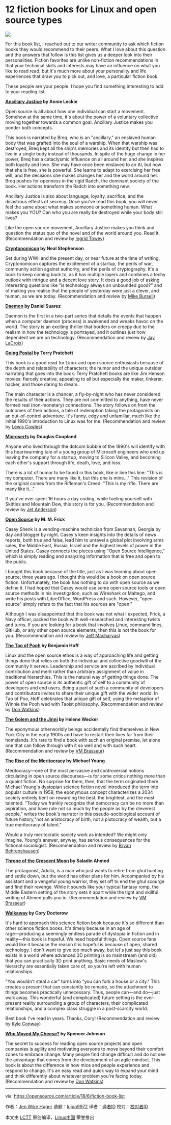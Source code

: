 12 fiction books for Linux and open source types
======

![](https://opensource.com/sites/default/files/styles/image-full-size/public/lead-images/book_list_fiction_sand_vacation_read.jpg?itok=IViIZu8J)

For this book list, I reached out to our writer community to ask which fiction books they would recommend to their peers. What I love about this question and the answers that follow is this list gives us a deeper look into their personalities. Fiction favorites are unlike non-fiction recommendations in that your technical skills and interests may have an influence on what you like to read read, but it's much more about your personality and life experiences that draw you to pick out, and love, a particular fiction book.

These people are your people. I hope you find something interesting to add to your reading list.

**[Ancillary Justice][1] by Annie Leckie**

Open source is all about how one individual can start a movement. Somehow at the same time, it's about the power of a voluntary collective moving together towards a common goal. Ancillary Justice makes you ponder both concepts.

This book is narrated by Breq, who is an "ancillary," an enslaved human body that was grafted into the soul of a warship. When that warship was destroyed, Breq kept all the ship's memories and its identity but then had to live in a single body instead of thousands. In spite of the huge change in her power, Breq has a cataclysmic influence on all around her, and she inspires both loyalty and love. She may have once been enslaved to an AI, but now that she is free, she is powerful. She learns to adapt to exercising her free will, and the decisions she makes changes her and the world around her. Breq pushes for openness in the rigid Radch, the dominant society of the book. Her actions transform the Radch into something new.

Ancillary Justice is also about language, loyalty, sacrifice, and the disastrous effects of secrecy. Once you've read this book, you will never feel the same about what makes someone or something human. What makes you YOU? Can who you are really be destroyed while your body still lives?

Like the open source movement, Ancillary Justice makes you think and question the status quo of the novel and of the world around you. Read it. (Recommendation and review by [Ingrid Towey][2])

**[Cryptonomicon][3] by Neal Stephenson**

Set during WWII and the present day, or near future at the time of writing, Cryptonomicon captures the excitement of a startup, the perils of war, community action against authority, and the perils of cryptography. It's a book to keep coming back to, as it has multiple layers and combines a techy outlook with intrigue and a decent love story. It does a good job of asking interesting questions like "is technology always an unbounded good?" and of making you realise that the people of yesterday were just a clever, and human, as we are today. (Recommendation and review by [Mike Bursell][4])

**[Daemon][5] by Daniel Suarez**

Daemon is the first in a two-part series that details the events that happen when a computer daemon (process) is awakened and wreaks havoc on the world. The story is an exciting thriller that borders on creepy due to the realism in how the technology is portrayed, and it outlines just how dependent we are on technology. (Recommendation and review by [Jay LaCroix][6])

**[Going Postal][7] by Terry Pratchett**

This book is a good read for Linux and open source enthusiasts because of the depth and relatability of characters; the humor and the unique outsider narrating that goes into the book. Terry Pratchett books are like Jim Henson movies: fiercely creative, appealing to all but especially the maker, tinkerer, hacker, and those daring to dream.

The main character is a chancer, a fly-by-night who has never considered the results of their actions. They are not committed to anything, have never formed real (non-monetary) connections. The story follows on from the outcomes of their actions, a tale of redemption taking the protagonists on an out-of-control adventure. It's funny, edgy and unfamiliar, much like the initial 1990's introduction to Linux was for me. (Recommendation and review by [Lewis Cowles][8])

**[Microserfs][9] by Douglas Coupland**

Anyone who lived through the dotcom bubble of the 1990's will identify with this heartwarming tale of a young group of Microsoft engineers who end up leaving the company for a startup, moving to Silicon Valley, and becoming each other's support through life, death, love, and loss.

There is a lot of humor to be found in this book, like in line this line: "This is my computer. There are many like it, but this one is mine..." This revision of the original comes from the Rifleman's Creed: "This is my rifle. There are many like it..."

If you've ever spent 16 hours a day coding, while fueling yourself with Skittles and Mountain Dew, this story is for you. (Recommendation and review by [Jet Anderson][10])

**[Open Source][11] by M. M. Frick**

Casey Shenk is a vending-machine technician from Savannah, Georgia by day and blogger by night. Casey's keen insights into the details of news reports, both true and false, lead him to unravel a global plot involving arms sales, the Middle East, Russia, Israel and the highest levels of power in the United States. Casey connects the pieces using "Open Source Intelligence," which is simply reading and analyzing information that is free and open to the public.

I bought this book because of the title, just as I was learning about open source, three years ago. I thought this would be a book on open source fiction. Unfortunately, the book has nothing to do with open source as we define it. I had hoped that Casey would use some open source tools or open source methods in his investigation, such as Wireshark or Maltego, and write his posts with LibreOffice, WordPress and such. However, "open source" simply refers to the fact that his sources are "open."

Although I was disappointed that this book was not what I expected, Frick, a Navy officer, packed the book with well-researched and interesting twists and turns. If you are looking for a book that involves Linux, command lines, GitHub, or any other open source elements, then this is not the book for you. (Recommendation and review by [Jeff Macharyas][12])

**[The Tao of Pooh][13] by Benjamin Hoff**

Linux and the open source ethos is a way of approaching life and getting things done that relies on both the individual and collective goodwill of the community it serves. Leadership and service are ascribed by individual contribution and merit rather than arbitrary assignment of value in traditional hierarchies. This is the natural way of getting things done. The power of open source is its authentic gift of self to a community of developers and end users. Being a part of such a community of developers and contributors invites to share their unique gift with the wider world. In Tao of Poo, Hoff celebrates that unique gift of self, using the metaphor of Winnie the Pooh wed with Taoist philosophy. (Recommendation and review by [Don Watkins][14])

**[The Golem and the Jinni][15] by Helene Wecker**

The eponymous otherworldly beings accidentally find themselves in New York City in the early 1900s and have to restart their lives far from their homelands. It's rare to find a book with such an original premise, let alone one that can follow through with it so well and with such heart. (Recommendation and review by [VM Brasseur][16])

**[The Rise of the Meritocracy][17] by Michael Young**

Meritocracy—one of the most pervasive and controversial notions circulating in open source discourses—is for some critics nothing more than a quaint fiction. No surprise for them, then, that the term originated there. Michael Young's dystopian science fiction novel introduced the term into popular culture in 1958; the eponymous concept characterizes a 2034 society entirely bent on rewarding the best, the brightest, and the most talented. "Today we frankly recognize that democracy can be no more than aspiration, and have rule not so much by the people as by the cleverest people," writes the book's narrator in this pseudo-sociological account of future history,"not an aristocracy of birth, not a plutocracy of wealth, but a true meritocracy of talent."

Would a truly meritocratic society work as intended? We might only imagine. Young's answer, anyway, has serious consequences for the fictional sociologist. (Recommendation and review by [Bryan Behrenshausen][18])

**[Throne of the Crescent Moon][19] by Saladin Ahmed**

The protagonist, Adulla, is a man who just wants to retire from ghul hunting and settle down, but the world has other plans for him. Accompanied by his assistant and a vengeful young warrior, they set off to end the ghul scourge and find their revenge. While it sounds like your typical fantasy romp, the Middle Eastern setting of the story sets it apart while the tight and skillful writing of Ahmed pulls you in. (Recommendation and review by [VM Brasseur][16])

**[Walkaway][20] by Cory Doctorow**

It's hard to approach this science fiction book because it's so different than other science fiction books. It's timely because in an age of rage―producing a seemingly endless parade of dystopia in fiction and in reality―this book is hopeful. We need hopeful things. Open source fans would like it because the reason it is hopeful is because of open, shared technology. I don't want to give too much away, but let's just say this book exists in a world where advanced 3D printing is so mainstream (and old) that you can practically 3D print anything. Basic needs of Maslow's hierarchy are essentially taken care of, so you're left with human relationships.

"You wouldn't steal a car" turns into "you can fork a house or a city." This creates a present that can constantly be remade, so the attachment to things becomes practically unnecessary. Thus, people can―and do―just walk away. This wonderful (and complicated) future setting is the ever-present reality surrounding a group of characters, their complicated relationships, and a complex class struggle in a post-scarcity world.

Best book I've read in years. Thanks, Cory! (Recommendation and review by [Kyle Conway][21])

**[Who Moved My Cheese?][22] by Spencer Johnson**

The secret to success for leading open source projects and open companies is agility and motivating everyone to move beyond their comfort zones to embrace change. Many people find change difficult and do not see the advantage that comes from the development of an agile mindset. This book is about the difference in how mice and people experience and respond to change. It's an easy read and quick way to expand your mind and think differently about whatever problem you're facing today. (Recommendation and review by [Don Watkins][14])

--------------------------------------------------------------------------------

via: https://opensource.com/article/18/6/fiction-book-list

作者：[Jen Wike Huger][a]
选题：[lujun9972](https://github.com/lujun9972)
译者：[译者ID](https://github.com/译者ID)
校对：[校对者ID](https://github.com/校对者ID)

本文由 [LCTT](https://github.com/LCTT/TranslateProject) 原创编译，[Linux中国](https://linux.cn/) 荣誉推出

[a]:https://opensource.com/users/remyd
[1]:https://www.annleckie.com/novel/ancillary-justice/
[2]:https://opensource.com/users/i-towey
[3]:https://www.amazon.com/Cryptonomicon-Neal-Stephenson-ebook/dp/B000FC11A6/ref=sr_1_1?s=books&ie=UTF8&qid=1528311017&sr=1-1&keywords=Cryptonomicon
[4]:https://opensource.com/users/mikecamel
[5]:https://www.amazon.com/DAEMON-Daniel-Suarez/dp/0451228731
[6]:https://opensource.com/users/jlacroix
[7]:https://www.amazon.com/Going-postal-Terry-PRATCHETT/dp/0385603428
[8]:https://opensource.com/users/lewiscowles1986
[9]:https://www.amazon.com/Microserfs-Douglas-Coupland/dp/0061624268
[10]:https://opensource.com/users/thatsjet
[11]:https://www.amazon.com/Open-Source-M-Frick/dp/1453719989
[12]:https://opensource.com/users/jeffmacharyas
[13]:https://www.amazon.com/Tao-Pooh-Benjamin-Hoff/dp/0140067477
[14]:https://opensource.com/users/don-watkins
[15]:https://www.amazon.com/Golem-Jinni-Novel-P-S/dp/0062110845
[16]:https://opensource.com/users/vmbrasseur
[17]:https://www.amazon.com/Rise-Meritocracy-Classics-Organization-Management/dp/1560007044
[18]:https://opensource.com/users/bbehrens
[19]:https://www.amazon.com/Throne-Crescent-Moon-Kingdoms/dp/0756407788
[20]:https://craphound.com/category/walkaway/
[21]:https://opensource.com/users/kreyc
[22]:https://www.amazon.com/Moved-Cheese-Spencer-Johnson-M-D/dp/0743582853
